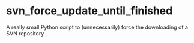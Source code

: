 # svn_force_update_until_finished
A really small Python script to (unnecessarily) force the downloading of a SVN repository 
